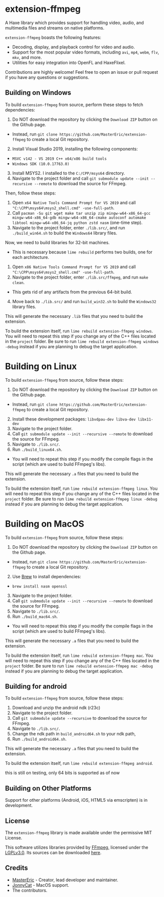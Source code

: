# extension-ffmpeg

A Haxe library which provides support for handling video, audio, and multimedia files and streams on native platforms.

`extension-ffmpeg` boasts the following features:

- Decoding, display, and playback control for video and audio.
- Support for the most popular video formats, including `avi`, `mp4`, `webm`, `flv`, `mkv`, and more.
- Utilities for easy integration into OpenFL and HaxeFlixel.

Contributions are highly welcome! Feel free to open an issue or pull request if you have any questions or suggestions.

## Building on Windows

To build `extension-ffmpeg` from source, perform these steps to fetch dependencies:
1. Do NOT download the repository by clicking the `Download ZIP` button on the Github page. 
- Instead, run `git clone https://github.com/MasterEric/extension-ffmpeg` to create a local Git repository.
2. Install Visual Studio 2019, installing the following components:
- `MSVC v142 - VS 2019 C++ x64/x86 build tools`
- `Windows SDK (10.0.17763.0)`
3. Install MSYS2. I installed to the `C:/CPP/msys64` directory.
4. Navigate to the project folder and call `git submodule update --init --recursive --remote` to download the source for FFmpeg.

Then, follow these steps:
1. Open `x64 Native Tools Command Prompt for VS 2019` and call `"C:\CPP\msys64\msys2_shell.cmd" -use-full-path`.
2. Call `pacman -Su git wget make tar unzip zip mingw-w64-x86_64-gcc mingw-w64-x86_64-gdb mingw-w64-x86_64-cmake autoconf automake libtool mingw-w64-x86_64-jq python zstd nasm` (one-time step).
3. Navigate to the project folder, enter `./lib.src/`, and run `./build_win64.sh` to build the `Windows64` library files.

Now, we need to build libraries for 32-bit machines.
  - This is necessary because `lime rebuild` performs two builds, one for each architecture.
1. Open `x86 Native Tools Command Prompt for VS 2019` and call `"C:\CPP\msys64\msys2_shell.cmd" -use-full-path`.
3. Navigate to the project folder, enter `./lib.src/ffmpeg`, and run `make clean`.
  - This gets rid of any artifacts from the previous 64-bit build.
4. Move back to `./lib.src/` and run `build_win32.sh` to build the `Windows32` library files.

This will generate the necessary `.lib` files that you need to build the extension.

To build the extension itself, run `lime rebuild extension-ffmpeg windows`. 
You will need to repeat this step if you change any of the C++ files located in the `project` folder.
Be sure to run `lime rebuild extension-ffmpeg windows -debug` instead if you are planning to debug the target application.

# Building on Linux

To build `extension-ffmpeg` from source, follow these steps:
1. Do NOT download the repository by clicking the `Download ZIP` button on the Github page. 
- Instead, run `git clone https://github.com/MasterEric/extension-ffmpeg` to create a local Git repository.
2. Install these development packages:
    `libvdpau-dev libva-dev libx11-dev`
3. Navigate to the project folder.
4. Call `git submodule update --init --recursive --remote` to download the source for FFmpeg.
5. Navigate to `./lib.src/`.
6. Run `./build_linux64.sh`.
- You will need to repeat this step if you modify the compile flags in the script (which are used to build FFmpeg's libs).

This will generate the necessary `.a` files that you need to build the extension.

To build the extension itself, run `lime rebuild extension-ffmpeg linux`.
You will need to repeat this step if you change any of the C++ files located in the `project` folder.
Be sure to run `lime rebuild extension-ffmpeg linux -debug` instead if you are planning to debug the target application.

# Building on MacOS

To build `extension-ffmpeg` from source, follow these steps:
1. Do NOT download the repository by clicking the `Download ZIP` button on the Github page. 
- Instead, run `git clone https://github.com/MasterEric/extension-ffmpeg` to create a local Git repository.
2. Use [Brew](https://brew.sh/) to install dependencies:
- `brew install nasm openssl`
3. Navigate to the project folder.
4. Call `git submodule update --init --recursive --remote` to download the source for FFmpeg.
5. Navigate to `./lib.src/`.
6. Run `./build_mac64.sh`.
- You will need to repeat this step if you modify the compile flags in the script (which are used to build FFmpeg's libs).

This will generate the necessary `.a` files that you need to build the extension.

To build the extension itself, run `lime rebuild extension-ffmpeg mac`.
You will need to repeat this step if you change any of the C++ files located in the `project` folder.
Be sure to run `lime rebuild extension-ffmpeg mac -debug` instead if you are planning to debug the target application.

## Building for android

To build `extension-ffmpeg` from source, follow these steps:
1. Download and unzip the android ndk (r23c)
2. Navigate to the project folder.
3. Call `git submodule update --recursive` to download the source for FFmpeg.
4. Navigate to `./lib.src/`.
5. Change the ndk path in `build_android64.sh` to your ndk path,
5. Run `./build_android64.sh`.

This will generate the necessary `.a` files that you need to build the extension.

To build the extension itself, run `lime rebuild extension-ffmpeg android`.

this is still on testing, only 64 bits is supported as of now

## Building on Other Platforms

Support for other platforms (Android, iOS, HTML5 via emscripten) is in development.

## License

The `extension-ffmpeg` library is made available under the permissive MIT License.

This software utilizes libraries provided by [FFmpeg](http://ffmpeg.org), licensed under the [LGPLv3.0](https://www.gnu.org/licenses/lgpl-3.0.html). Its sources can be downloaded [here](https://git.ffmpeg.org/ffmpeg).

## Credits

- [MasterEric](https://github.com/MasterEric) - Creator, lead developer and maintainer.
- [JonnyCat](https://github.com/ItsyourboyJonnycat) - MacOS support.
- The contributors.
